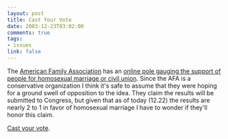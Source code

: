 ```yaml
--- 
layout: post
title: Cast Your Vote
date: 2003-12-23T03:02:00
comments: true
tags:
- issues
link: false
---
```

The <a href="http://www.afa.net" title="American Family Association">American Family Association</a> has an <a href="http://www.afa.net/petitions/marriagepoll.asp" title="AFA Homosexual Marriage Poll">online pole gauging the support of people for homosexual marriage or civil union</a>. Since the AFA is a conservative organization I think it's safe to assume that they were hoping for a ground swell of opposition to the idea. They claim the results will be submitted to Congress, but given that as of today (12.22) the results are nearly 2 to 1 in favor of homosexual marriage I have to wonder if they'll honor this claim.

<a href="http://www.afa.net/petitions/marriagepoll.asp" title="Cast your vote">Cast your vote</a>.
